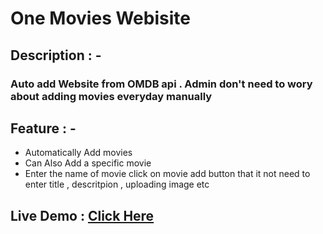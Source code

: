 # One Movies Webisite 

## Description : -  
### Auto add Website from OMDB api . Admin don't need to wory about adding movies everyday manually 

## Feature : - 
* Automatically Add movies 
* Can Also Add a specific movie 
* Enter the name of movie click on movie add button that it not need to enter title , descritpion , uploading image etc 



## Live Demo : <a href="https://hd-free-movies.herokuapp.com/" target="_blank">Click Here</a>  
